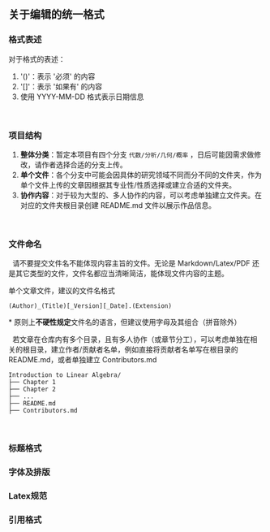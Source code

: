 ## 关于编辑的统一格式

### 格式表述

对于格式的表述：

1. '()'：表示 '必须' 的内容
2. '[]'：表示 '如果有' 的内容
3. 使用 YYYY-MM-DD 格式表示日期信息

</br>

### 项目结构
1. **整体分类**：暂定本项目有四个分支 <code>代数/分析/几何/概率</code> ，日后可能因需求做修改，请作者选择合适的分支上传。
2. **单个文件**：各个分支中可能会因具体的研究领域不同而分不同的文件夹，作为单个文件上传的文章因根据其专业性/性质选择或建立合适的文件夹。
3. **协作内容**：对于较为大型的、多人协作的内容，可以考虑单独建立文件夹。在对应的文件夹根目录创建 README.md 文件以展示作品信息。

</br>

### 文件命名
&nbsp;&nbsp;请不要提交文件名不能体现内容主旨的文件。无论是 Markdown/Latex/PDF 还是其它类型的文件，文件名都应当清晰简洁，能体现文件内容的主题。

单个文章文件，建议的文件名格式

```
(Author)_(Title)[_Version][_Date].(Extension)
```

\* 原则上**不硬性规定**文件名的语言，但建议使用字母及其组合（拼音除外）

&nbsp;&nbsp;若文章在仓库内有多个目录，且有多人协作（或章节分工），可以考虑单独在相关的根目录，建立作者/贡献者名单，例如直接将贡献者名单写在根目录的 README.md，或者单独建立 Contributors.md

```
Introduction to Linear Algebra/
├── Chapter 1
├── Chapter 2
├── ...
├── README.md
├── Contributors.md
```

</br>

### 标题格式

### 字体及排版

### Latex规范

### 引用格式